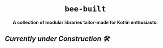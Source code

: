 <h1 align="center">
  <br>
  <code>bee-built</code>
  <br>
</h1>

<h4 align="center">A collection of modular libraries tailor-made for Kotlin enthusiasts.</h4>

## *Currently under Construction 🛠️*